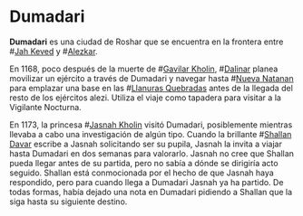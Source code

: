 # Dumadari

**Dumadari** es una ciudad de Roshar que se encuentra en la frontera entre #[Jah Keved](locations/jah-keved) y #[Alezkar](locations/alethkar).

En 1168, poco después de la muerte de #[Gavilar Kholin](characters/gavilar), #[Dalinar](characters/dalinar) planea movilizar un ejército a través de Dumadari y navegar hasta #[Nueva Natanan](locations/new-natanan) para emplazar una base en las #[Llanuras Quebradas](locations/shattered-plains) antes de la llegada del resto de los ejércitos alezi. Utiliza el viaje como tapadera para visitar a la Vigilante Nocturna.

En 1173, la princesa #[Jasnah Kholin](characters/jasnah) visitó Dumadari, posiblemente mientras llevaba a cabo una investigación de algún tipo. Cuando la brillante #[Shallan Davar](characters/shallan) escribe a Jasnah solicitando ser su pupila, Jasnah la invita a viajar hasta Dumadari en dos semanas para valorarlo. Jasnah no cree que Shallan pueda llegar antes de su partida, pero no sabía a dónde se dirigiría acto seguido. Shallan está conmocionada por el hecho de que Jasnah haya respondido, pero para cuando llega a Dumadari Jasnah ya ha partido. De todas formas, había dejado una nota en Dumadari pidiendo a Shallan que la siga hasta su siguiente destino.
